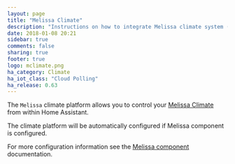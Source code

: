 ```yaml
---
layout: page
title: "Melissa Climate"
description: "Instructions on how to integrate Melissa climate system (HVAC) into Home Assistant."
date: 2018-01-08 20:21
sidebar: true
comments: false
sharing: true
footer: true
logo: mclimate.png
ha_category: Climate
ha_iot_class: "Cloud Polling"
ha_release: 0.63
---
```


The `Melissa` climate platform allows you to control your [Melissa Climate](http://seemelissa.com/) from within Home Assistant.

The climate platform will be automatically configured if Melissa component is configured.

For more configuration information see the [Melissa component](/components/melissa/) documentation.
